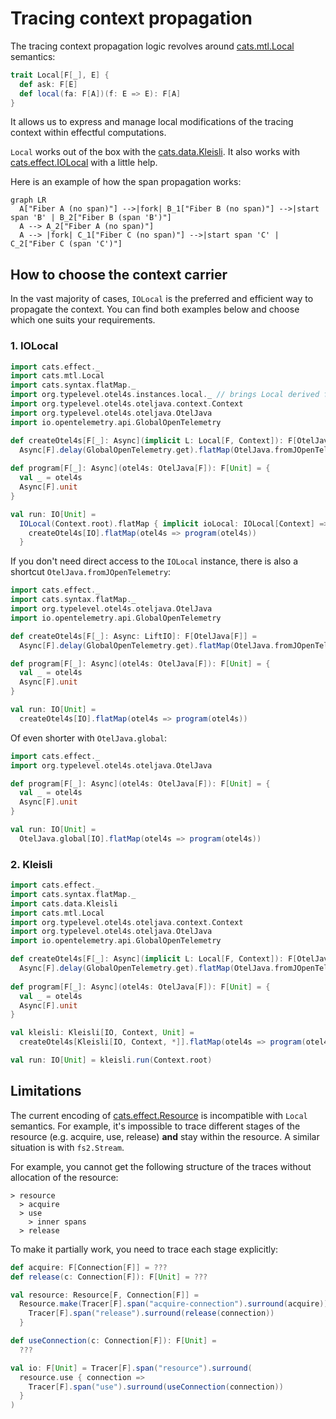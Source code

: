 # Tracing context propagation

The tracing context propagation logic revolves around [cats.mtl.Local][mtl-local] semantics:
```scala
trait Local[F[_], E] {
  def ask: F[E]
  def local(fa: F[A])(f: E => E): F[A]
}
```

It allows us to express and manage local modifications of the tracing context within effectful computations.

`Local` works out of the box with the [cats.data.Kleisli][kleisli].
It also works with [cats.effect.IOLocal][io-local] with a little help.

Here is an example of how the span propagation works:
```mermaid
graph LR
  A["Fiber A (no span)"] -->|fork| B_1["Fiber B (no span)"] -->|start span 'B' | B_2["Fiber B (span 'B')"]
  A --> A_2["Fiber A (no span)"]
  A --> |fork| C_1["Fiber C (no span)"] -->|start span 'C' | C_2["Fiber C (span 'C')"]

```

## How to choose the context carrier

In the vast majority of cases, `IOLocal` is the preferred and efficient way to propagate the context.
You can find both examples below and choose which one suits your requirements. 

### 1. IOLocal

```scala mdoc:silent:reset
import cats.effect._
import cats.mtl.Local
import cats.syntax.flatMap._
import org.typelevel.otel4s.instances.local._ // brings Local derived from IOLocal
import org.typelevel.otel4s.oteljava.context.Context
import org.typelevel.otel4s.oteljava.OtelJava
import io.opentelemetry.api.GlobalOpenTelemetry

def createOtel4s[F[_]: Async](implicit L: Local[F, Context]): F[OtelJava[F]] =
  Async[F].delay(GlobalOpenTelemetry.get).flatMap(OtelJava.fromJOpenTelemetry[F])
    
def program[F[_]: Async](otel4s: OtelJava[F]): F[Unit] = {
  val _ = otel4s
  Async[F].unit
}

val run: IO[Unit] =
  IOLocal(Context.root).flatMap { implicit ioLocal: IOLocal[Context] =>
    createOtel4s[IO].flatMap(otel4s => program(otel4s))
  }
```

If you don't need direct access to the `IOLocal` instance, there is also a shortcut `OtelJava.fromJOpenTelemetry`:

```scala mdoc:silent:reset
import cats.effect._
import cats.syntax.flatMap._
import org.typelevel.otel4s.oteljava.OtelJava
import io.opentelemetry.api.GlobalOpenTelemetry

def createOtel4s[F[_]: Async: LiftIO]: F[OtelJava[F]] =
  Async[F].delay(GlobalOpenTelemetry.get).flatMap(OtelJava.fromJOpenTelemetry[F])

def program[F[_]: Async](otel4s: OtelJava[F]): F[Unit] = {
  val _ = otel4s
  Async[F].unit
}

val run: IO[Unit] =
  createOtel4s[IO].flatMap(otel4s => program(otel4s))
```

Of even shorter with `OtelJava.global`: 
```scala mdoc:silent:reset
import cats.effect._
import org.typelevel.otel4s.oteljava.OtelJava

def program[F[_]: Async](otel4s: OtelJava[F]): F[Unit] = {
  val _ = otel4s
  Async[F].unit
}

val run: IO[Unit] =
  OtelJava.global[IO].flatMap(otel4s => program(otel4s))
```

### 2. Kleisli

```scala mdoc:silent:reset
import cats.effect._
import cats.syntax.flatMap._
import cats.data.Kleisli
import cats.mtl.Local
import org.typelevel.otel4s.oteljava.context.Context
import org.typelevel.otel4s.oteljava.OtelJava
import io.opentelemetry.api.GlobalOpenTelemetry

def createOtel4s[F[_]: Async](implicit L: Local[F, Context]): F[OtelJava[F]] =
  Async[F].delay(GlobalOpenTelemetry.get).flatMap(OtelJava.fromJOpenTelemetry[F])
    
def program[F[_]: Async](otel4s: OtelJava[F]): F[Unit] = {
  val _ = otel4s
  Async[F].unit
}

val kleisli: Kleisli[IO, Context, Unit] = 
  createOtel4s[Kleisli[IO, Context, *]].flatMap(otel4s => program(otel4s))

val run: IO[Unit] = kleisli.run(Context.root)
```

## Limitations

The current encoding of [cats.effect.Resource][resource] is incompatible with `Local` semantics.
For example, it's impossible to trace different stages of the resource (e.g. acquire, use, release) **and** 
stay within the resource. A similar situation is with `fs2.Stream`.

For example, you cannot get the following structure of the traces without allocation of the resource:
```
> resource
  > acquire
  > use
    > inner spans
  > release
```

To make it partially work, you need to trace each stage explicitly:
```scala
def acquire: F[Connection[F]] = ???
def release(c: Connection[F]): F[Unit] = ???

val resource: Resource[F, Connection[F]] = 
  Resource.make(Tracer[F].span("acquire-connection").surround(acquire)) { connection =>
    Tracer[F].span("release").surround(release(connection))
  }

def useConnection(c: Connection[F]): F[Unit] =
  ???

val io: F[Unit] = Tracer[F].span("resource").surround(
  resource.use { connection =>
    Tracer[F].span("use").surround(useConnection(connection))
  }
)
```



[mtl-local]: https://typelevel.org/cats-mtl/mtl-classes/local.html
[io-local]: https://typelevel.org/cats-effect/docs/core/io-local
[kleisli]: https://typelevel.org/cats/datatypes/kleisli.html
[resource]: https://typelevel.org/cats-effect/docs/std/resource